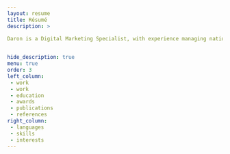 ```yaml
---
layout: resume
title: Résumé
description: >
 
Daron is a Digital Marketing Specialist, with experience managing nation wide teams and multi-million-dollar campaigns. His background in brand strategy, visual design, and account management inform his mindful but competitive approach.


hide_description: true
menu: true
order: 3
left_column:
 - work
 - work
 - education
 - awards
 - publications
 - references
right_column:
 - languages
 - skills
 - interests
---
```

